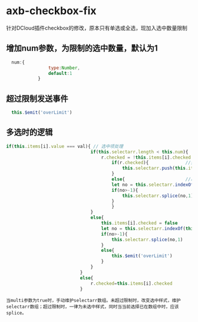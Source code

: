# axb-checkbox-fix
针对DCloud插件checkbox的修改，原本只有单选或全选，现加入选中数量限制  
## 增加num参数，为限制的选中数量，默认为1  
```javascript
  num:{
				type:Number,
				default:1
			}
```
## 超过限制发送事件  
```javascript
  this.$emit('overLimit')
```
## 多选时的逻辑
```javascript
if(this.items[i].value === val){ // 选中项处理
								if(this.selectarr.length < this.num){		//是否超过限制
									r.checked = !this.items[i].checked
										if(r.checked){				//选中
											this.selectarr.push(this.items[i].value)
										}
										else{						//取消选中
										let no = this.selectarr.indexOf(this.items[i].value)
										if(no>-1){
											this.selectarr.splice(no,1)
										}
										}
								}
								else{									//超过限制
									this.items[i].checked = false		//不选中
									let no = this.selectarr.indexOf(this.items[i].value)
									if(no>-1){							//若当前选择已被选中
										this.selectarr.splice(no,1)
									}
									else{								//发送事件
										this.$emit('overLimit')
									}
								}	
							}
							else{
								r.checked=this.items[i].checked
							}
```
    当multi参数为true时，手动维护selectarr数组。未超过限制时，改变选中样式，维护selectarr数组；超过限制时，一律为未选中样式，同时当当前选择已在数组中时，应该splice。
